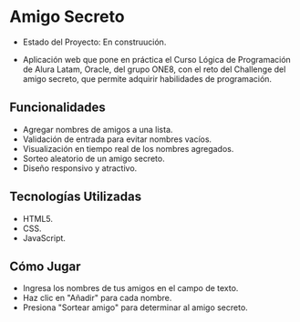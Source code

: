 <h1> Amigo Secreto</h1>

- Estado del Proyecto: En construución.

- Aplicación web que pone en práctica el Curso Lógica de Programación de Alura Latam, Oracle, del grupo ONE8, con el reto del Challenge del amigo secreto, que permite adquirir habilidades de programación.

<h2>Funcionalidades </h2>

- Agregar nombres de amigos a una lista.
- Validación de entrada para evitar nombres vacíos.
- Visualización en tiempo real de los nombres agregados.
- Sorteo aleatorio de un amigo secreto.
- Diseño responsivo y atractivo.

<h2>Tecnologías Utilizadas </h2>

- HTML5.
- CSS.
- JavaScript.

<h2>Cómo Jugar</h2>

- Ingresa los nombres de tus amigos en el campo de texto.
- Haz clic en "Añadir" para cada nombre.
- Presiona "Sortear amigo" para determinar al amigo secreto.
